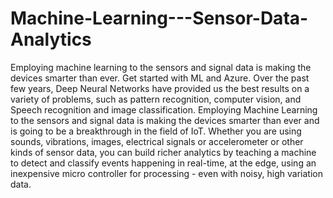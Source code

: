 # Machine-Learning---Sensor-Data-Analytics
Employing machine learning to the sensors and signal data is making the devices smarter than ever. Get started with ML and Azure. Over the past few years, Deep Neural Networks have provided us the best results on a variety of problems, such as pattern recognition, computer vision, and Speech recognition and image classification.  Employing Machine Learning to the sensors and signal data is making the devices smarter than ever and is going to be a breakthrough in the field of IoT. Whether you are using sounds, vibrations, images, electrical signals or accelerometer or other kinds of sensor data, you can build richer analytics by teaching a machine to detect and classify events happening in real-time, at the edge, using an inexpensive micro controller for processing - even with noisy, high variation data.
